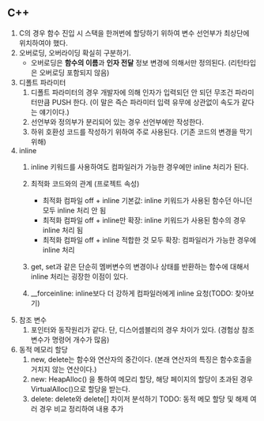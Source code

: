 ## C++
1. C의 경우 함수 진입 시 스택을 한꺼번에 할당하기 위하여 변수 선언부가 최상단에 위치하여야 했다.
2. 오버로딩, 오버라이딩 확실히 구분하기.
	* 오버로딩은 **함수의 이름**과 **인자 전달** 정보 변경에 의해서만 정의된다. (리턴타입은 오버로딩 포함되지 않음)
3. 디폴트 파라미터
	1) 디폴트 파라미터의 경우 개발자에 의해 인자가 입력되던 안 되던 무조건 파라미터만큼 PUSH 한다. (이 말은 즉슨 파라미터 입력 유무에 상관없이 속도가 같다는 얘기이다.)
	2) 선언부와 정의부가 분리되어 있는 경우 선언부에만 작성한다.
	3) 하위 호환성 코드를 작성하기 위하여 주로 사용된다. (기존 코드의 변경을 막기 위해)
4. inline
	1) inline 키워드를 사용하여도 컴파일러가 가능한 경우에만 inline 처리가 된다.
	2) 최적화 코드와의 관계 (프로젝트 속성)

		* 최적화 컴파일 off + inline 기본값: inline 키워드가 사용된 함수던 아니던 모두 inline 처리 안 됨
		* 최적화 컴파일 off + inline만 확장: inline 키워드가 사용된 함수의 경우 inline 처리 됨  
		* 최적화 컴파일 off + inline 적합한 것 모두 확장: 컴파일러가 가능한 경우에 inline 처리
    
	3) get, set과 같은 단순히 멤버변수의 변경이나 상태를 반환하는 함수에 대해서 inline 처리는 굉장한 이점이 있다.
	4) __forceinline: inline보다 더 강하게 컴파일러에게 inline 요청(TODO: 찾아보기)
5. 참조 변수
	1) 포인터와 동작원리가 같다. 단, 디스어셈블리의 경우 차이가 있다. (경험상 참조 변수가 명령어 개수가 많음)
6. 동적 메모리 할당
	1) new, delete는 함수와 연산자의 중간이다. (본래 연산자의 특징은 함수호출을 거치지 않는 연산이다.)
	2) new: HeapAlloc() 을 통하여 메모리 할당, 해당 페이지의 할당이 초과된 경우 VirtualAlloc()으로 할당을 받는다.
	3) delete: delete와 delete[] 차이저 분석하기 
TODO: 동적 메모 할당 및 해제 여러 경우 비교 정리하여 내용 추가
